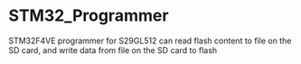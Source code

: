 # STM32_Programmer
STM32F4VE programmer for S29GL512
can read flash content to file on the SD card, and write data from file on the SD card to flash
